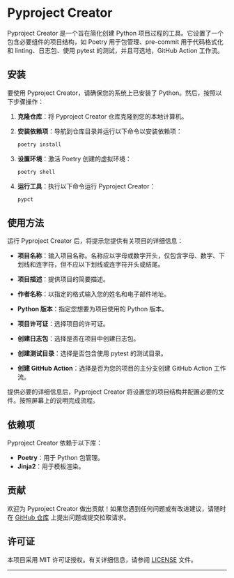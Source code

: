 # Pyproject Creator

Pyproject Creator 是一个旨在简化创建 Python 项目过程的工具。它设置了一个包含必要组件的项目结构，如 Poetry 用于包管理、pre-commit 用于代码格式化和 linting、日志包、使用 pytest 的测试，并且可选地，GitHub Action 工作流。

## 安装

要使用 Pyproject Creator，请确保您的系统上已安装了 Python。然后，按照以下步骤操作：

1. **克隆仓库**：将 Pyproject Creator 仓库克隆到您的本地计算机。

2. **安装依赖项**：导航到仓库目录并运行以下命令以安装依赖项：

    ```bash
    poetry install
    ```

3. **设置环境**：激活 Poetry 创建的虚拟环境：

    ```bash
    poetry shell
    ```

4. **运行工具**：执行以下命令运行 Pyproject Creator：

    ```bash
    pypct
    ```

## 使用方法

运行 Pyproject Creator 后，将提示您提供有关项目的详细信息：

- **项目名称**：输入项目名称。名称应以字母或数字开头，仅包含字母、数字、下划线和连字符，但不应以下划线或连字符开头或结尾。

- **项目描述**：提供项目的简要描述。

- **作者名称**：以指定的格式输入您的姓名和电子邮件地址。

- **Python 版本**：指定您想要为项目使用的 Python 版本。

- **项目许可证**：选择项目的许可证。

- **创建日志包**：选择是否在项目中创建日志包。

- **创建测试目录**：选择是否包含使用 pytest 的测试目录。

- **创建 GitHub Action**：选择是否为您的项目的主分支创建 GitHub Action 工作流。

提供必要的详细信息后，Pyproject Creator 将设置您的项目结构并配置必要的文件。按照屏幕上的说明完成流程。

## 依赖项

Pyproject Creator 依赖于以下库：

- **Poetry**：用于 Python 包管理。
- **Jinja2**：用于模板渲染。

## 贡献

欢迎为 Pyproject Creator 做出贡献！如果您遇到任何问题或有改进建议，请随时在 [GitHub 仓库](https://github.com/atiasn/pyproject-creator) 上提出问题或提交拉取请求。

## 许可证

本项目采用 MIT 许可证授权。有关详细信息，请参阅 [LICENSE](LICENSE) 文件。

---
